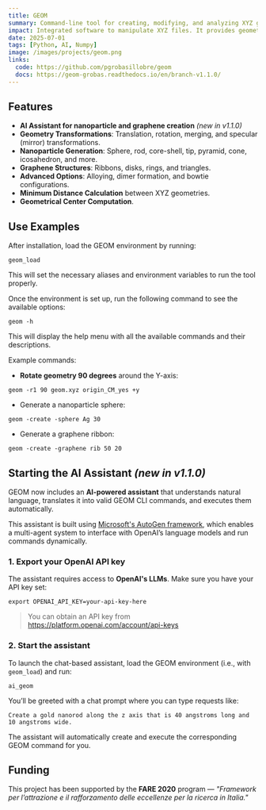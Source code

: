 ```yaml
---
title: GEOM
summary: Command-line tool for creating, modifying, and analyzing XYZ geometry files
impact: Integrated software to manipulate XYZ files. It provides geometry transformations, nanoparticle generation, and graphene structure creation for computational research.
date: 2025-07-01
tags: [Python, AI, Numpy]
image: /images/projects/geom.png
links:
  code: https://github.com/pgrobasillobre/geom
  docs: https://geom-grobas.readthedocs.io/en/branch-v1.1.0/
---
```


## Features

- **AI Assistant for nanoparticle and graphene creation** *(new in v1.1.0)*
- **Geometry Transformations**: Translation, rotation, merging, and specular (mirror) transformations.
- **Nanoparticle Generation**: Sphere, rod, core-shell, tip, pyramid, cone, icosahedron, and more.
- **Graphene Structures**: Ribbons, disks, rings, and triangles.
- **Advanced Options**: Alloying, dimer formation, and bowtie configurations.
- **Minimum Distance Calculation** between XYZ geometries.
- **Geometrical Center Computation**.


## Use Examples

After installation, load the GEOM environment by running:

```
geom_load
```

This will set the necessary aliases and environment variables to run the tool properly.

Once the environment is set up, run the following command to see the available options:

```
geom -h
```

This will display the help menu with all the available commands and their descriptions.

Example commands:

- **Rotate geometry 90 degrees** around the Y-axis:

```
geom -r1 90 geom.xyz origin_CM_yes +y
```

- Generate a nanoparticle sphere:

```
geom -create -sphere Ag 30
```

- Generate a graphene ribbon: 

```
geom -create -graphene rib 50 20
```

## Starting the AI Assistant *(new in v1.1.0)*

GEOM now includes an **AI-powered assistant** that understands natural language, translates it into valid GEOM CLI commands, and executes them automatically.

This assistant is built using [Microsoft's AutoGen framework](https://github.com/microsoft/autogen), which enables a multi-agent system to interface with OpenAI’s language models and run commands dynamically.

### 1. Export your OpenAI API key

The assistant requires access to **OpenAI's LLMs**. Make sure you have your API key set:

```
export OPENAI_API_KEY=your-api-key-here
```

> You can obtain an API key from https://platform.openai.com/account/api-keys

### 2. Start the assistant

To launch the chat-based assistant, load the GEOM environment (i.e., with `geom_load`) and run:

```
ai_geom
```

You’ll be greeted with a chat prompt where you can type requests like:


```
Create a gold nanorod along the z axis that is 40 angstroms long and 10 angstroms wide.
```

The assistant will automatically create and execute the corresponding GEOM command for you.


## Funding

This project has been supported by the **FARE 2020** program — *"Framework per l’attrazione e il rafforzamento delle eccellenze per la ricerca in Italia."*



